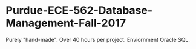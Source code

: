 # Purdue-ECE-562-Database-Management-Fall-2017
Purely "hand-made".
Over 40 hours per project.
Enviornment Oracle SQL.
